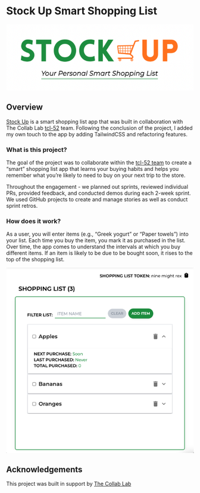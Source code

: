 # Stock Up Smart Shopping List

![StockUp](/public/img/stock-up-app.png)

## Overview

[Stock Up](https://stock-up-shopping-list.vercel.app) is a smart shopping list app that was built in collaboration with The Collab Lab [tcl-52](https://github.com/the-collab-lab/tcl-52-smart-shopping-list) team. Following the conclusion of the project, I added my own touch to the app by adding TailwindCSS and refactoring features.

### What is this project?

The goal of the project was to collaborate within the [tcl-52 team](https://github.com/the-collab-lab/tcl-52-smart-shopping-list) to create a “smart” shopping list app that learns your buying habits and helps you remember what you’re likely to need to buy on your next trip to the store.

Throughout the engagement - we planned out sprints, reviewed individual PRs, provided feedback, and conducted demos during each 2-week sprint. We used GitHub projects to create and manage stories as well as conduct sprint retros.

### How does it work?

As a user, you will enter items (e.g., “Greek yogurt” or “Paper towels”) into your list. Each time you buy the item, you mark it as purchased in the list. Over time, the app comes to understand the intervals at which you buy different items. If an item is likely to be due to be bought soon, it rises to the top of the shopping list.

![StockUp](/public/img/shopping-list.png)

## Acknowledgements

This project was built in support by [The Collab Lab](https://the-collab-lab.codes/)
